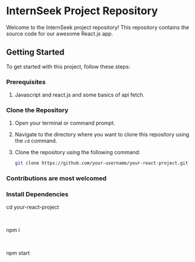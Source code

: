 # InternSeek Project Repository

Welcome to the InternSeek project repository! This repository contains the source code for our awesome React.js app.

## Getting Started

To get started with this project, follow these steps:

### Prerequisites

1. Javascript and react.js and some basics of api fetch.

### Clone the Repository

1. Open your terminal or command prompt.

2. Navigate to the directory where you want to clone this repository using the `cd` command.

3. Clone the repository using the following command:

   ```bash
   git clone https://github.com/your-username/your-react-project.git

### Contributions are most welcomed

### Install Dependencies
<p>cd your-react-project</p>
<br>
<p>npm i</p>
<br>
<p>npm start</p>
